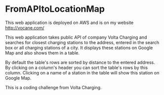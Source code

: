 # FromAPItoLocationMap

This web application is deployed on AWS and is on my website http://vocane.com/

This web application takes public API of company Volta Charging and searches for closest charging stations to the address, entered in the search box or all charging stations of a city.
It displays these stations on Google Map and also shows them in a table.

By default the table's rows are sorted by distance to the entered address.
By clicking on a column's header you can sort the table's rows by this column.
Clicking on a name of a station in the table will show this station on Google Map.

This is a coding challenge from Volta Charging.
